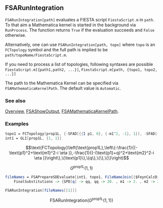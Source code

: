 ## FSARunIntegration

`FSARunIntegration[path]` evaluates a FIESTA script `FiestaScript.m` in `path`. To that aim a Mathematica kernel is started in the background via `RunProcess`. The function returns `True` if the evaluation succeeds and `False` otherwise.

Alternatively, one can use `FSARunIntegration[path, topo]` where `topo` is an `FCTopology` symbol and the full path is implied to be `path/topoName/FiestaScript.m`.

If you need to process a list of topologies, following syntaxes are possible `FiestaScript.m[{path1,path2, ...}]`, `FiestaScript.m[path, {topo1, topo2, ...}]`

The path to the Mathematica Kernel can be specified via `FSAMathematicaKernelPath`. The default value is `Automatic`.

### See also

[Overview](Extra/FeynHelpers.md), [FSAShowOutput](FSAShowOutput.md), [FSAMathematicaKernelPath](FSAMathematicaKernelPath.md).

### Examples

```mathematica
topo1 = FCTopology[prop1L, {-SFAD[{{I p1, 0}, {-m1^2, -1}, 1}], -SFAD[{{I (p1 + q), 0}, {-m2^2, -1}, 1}]}, {p1}, {q}, {}, {}]
int1 = GLI[prop1L, {1, 1}]
```

$$\text{FCTopology}\left(\text{prop1L},\left\{-\frac{1}{(-\text{p1}^2+\text{m1}^2-i \eta )},-\frac{1}{(-(\text{p1}+q)^2+\text{m2}^2-i \eta )}\right\},\{\text{p1}\},\{q\},\{\},\{\}\right)$$

$$G^{\text{prop1L}}(1,1)$$

```mathematica
fileNames = FSAPrepareSDEvaluate[int1, topo1, FileNameJoin[{$FeynCalcDirectory, "Database"}], 
    FinalSubstitutions -> {SPD[q] -> qq, qq -> 20. , m1 -> 2. , m2 -> 2.}];
```

```mathematica
FSARunIntegration[fileNames[[1]]]
```

$$\text{FSARunIntegration}\left(G^{\text{prop1L}}(1,1)\right)$$